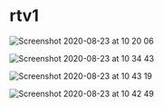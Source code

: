 # rtv1

![Screenshot 2020-08-23 at 10 20 06](https://user-images.githubusercontent.com/59799232/90973481-1b253880-e52b-11ea-9511-8b09bf1fbd3b.png)

![Screenshot 2020-08-23 at 10 34 43](https://user-images.githubusercontent.com/59799232/90973613-612ecc00-e52c-11ea-8378-ee9b7b62dcb4.png)

![Screenshot 2020-08-23 at 10 43 19](https://user-images.githubusercontent.com/59799232/90975438-e15d2d80-e53c-11ea-91b6-898a7cdcc62a.png)

![Screenshot 2020-08-23 at 10 42 49](https://user-images.githubusercontent.com/59799232/90975426-ca1e4000-e53c-11ea-8592-d5ac3edcb87c.png)
